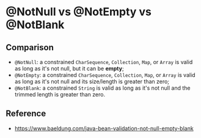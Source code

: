 # @NotNull vs @NotEmpty vs @NotBlank

## Comparison

* `@NotNull`: a constrained `CharSequence`, `Collection`, `Map`, or `Array` is valid as long as it's not null, but it can be **empty**;
* `@NotEmpty`: a constrained `CharSequence`, `Collection`, `Map`, or `Array` is valid as long as it's not null and its size/length is greater than zero;
* `@NotBlank`: a constrained `String` is valid as long as it's not null and the trimmed length is greater than zero.

## Reference
* https://www.baeldung.com/java-bean-validation-not-null-empty-blank
